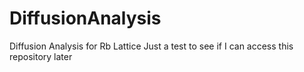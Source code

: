 # DiffusionAnalysis
Diffusion Analysis for Rb Lattice
Just a test to see if I can access this repository later
